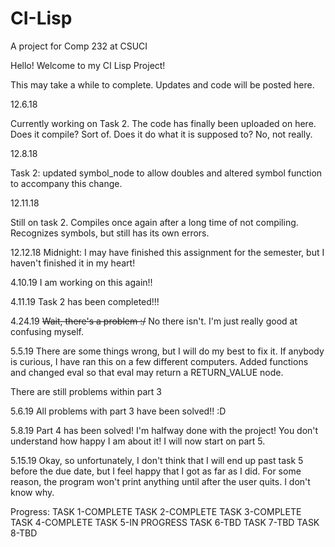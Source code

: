 # CI-Lisp
A project for Comp 232 at CSUCI

Hello! Welcome to my CI Lisp Project!

This may take a while to complete. Updates and code will be posted here.

12.6.18

Currently working on Task 2. The code has finally been uploaded on here. Does it compile? Sort of. Does it do what it is supposed to?
No, not really.


12.8.18

Task 2: updated symbol_node to allow doubles and altered symbol function to accompany this change.

12.11.18

Still on task 2. Compiles once again after a long time of not compiling. Recognizes symbols, but still has its own errors. 

12.12.18 Midnight:
I may have finished this assignment for the semester, but I haven't finished it in my heart!

4.10.19
I am working on this again!!

4.11.19
Task 2 has been completed!!!

4.24.19
<strike>Wait, there's a problem :/</strike> No there isn't. I'm just really good at confusing myself.

5.5.19
There are some things wrong, but I will do my best to fix it. If anybody is curious, I have ran this on a few different computers. Added functions and changed eval so that eval may return a RETURN_VALUE node.

There are still problems within part 3

5.6.19
All problems with part 3 have been solved!! :D

5.8.19
Part 4 has been solved! I'm halfway done with the project! You don't understand how happy I am about it! I will now start on part 5.

5.15.19
Okay, so unfortunately, I don't think that I will end up past task 5 before the due date, but I feel happy that I got as far as I did. For some reason, the program won't print anything until after the user quits. I don't know why.

Progress:
TASK 1-COMPLETE
TASK 2-COMPLETE
TASK 3-COMPLETE
TASK 4-COMPLETE
TASK 5-IN PROGRESS
TASK 6-TBD
TASK 7-TBD
TASK 8-TBD
